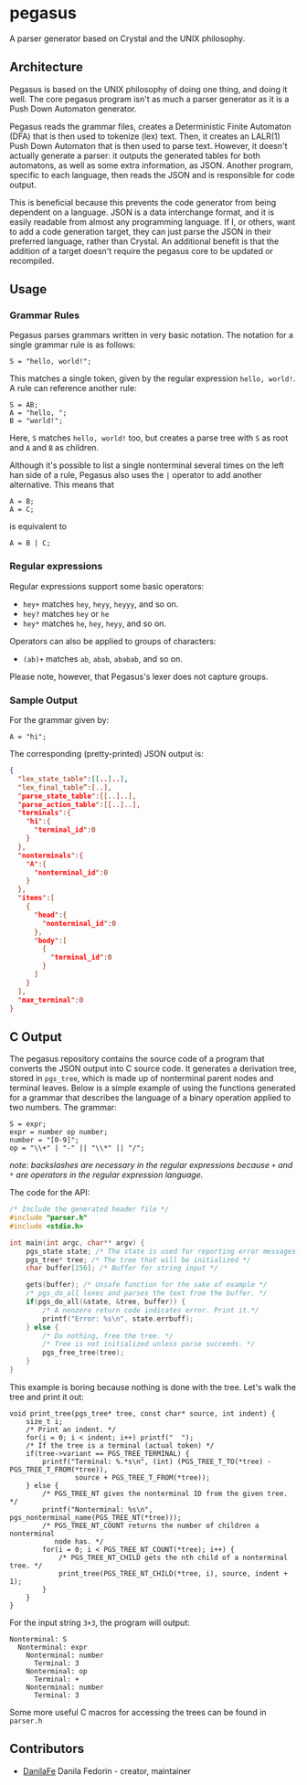 # pegasus
A parser generator based on Crystal and the UNIX philosophy.

## Architecture
Pegasus is based on the UNIX philosophy of doing one thing, and doing it well.
The core pegasus program isn't as much a parser generator as it is a Push Down 
Automaton generator.

Pegasus reads the grammar files, creates a Deterministic Finite Automaton (DFA) that is then used to tokenize (lex) text. Then, it creates an
LALR(1) Push Down Automaton that is then used to parse text. However, it doesn't actually generate a parser: it outputs the generated tables for both automatons,
as well as some extra information, as JSON. Another program, specific to each
language, then reads the JSON and is responsible for code output.

This is beneficial because this prevents the code generator from being dependent on a language. JSON is a data interchange format, and it is easily readable from almost any programming language. If I, or others, want to add a code generation target, they can just parse the JSON in their preferred language, rather than Crystal. An additional benefit is that the addition of a target doesn't require the pegasus core to be updated or recompiled.
## Usage
### Grammar Rules
Pegasus parses grammars written in very basic notation. The notation for
a single grammar rule is as follows:
```
S = "hello, world!";
```
This matches a single token, given by the regular expression `hello, world!`.
A rule can reference another rule:
```
S = AB;
A = "hello, ";
B = "world!";
```
Here, `S` matches `hello, world!` too, but creates a parse tree with `S` as root
and `A` and `B` as children.

Although it's possible to list a single nonterminal several times on the left han side of a rule, Pegasus also uses the `|` operator to add another alternative. This means that
```
A = B;
A = C;
```
is equivalent to
```
A = B | C;
```

### Regular expressions
Regular
expressions support some basic operators:
* `hey+` matches `hey`, `heyy`, `heyyy`, and so on.
* `hey?` matches `hey` or `he`
* `hey*` matches `he`, `hey`, `heyy`, and so on.

Operators can also be applied to groups of characters:
* `(ab)+` matches `ab`, `abab`, `ababab`, and so on.

Please note, however, that Pegasus's lexer does not capture groups.

### Sample Output
For the grammar given by:
```
A = "hi";
```
The corresponding (pretty-printed) JSON output is:
```JSON
{
  "lex_state_table":[[..]..],
  "lex_final_table”:[..],
  "parse_state_table":[[..]..],
  "parse_action_table":[[..]..],
  "terminals":{
    "hi":{
      "terminal_id":0
    }
  },
  "nonterminals":{
    "A":{
      "nonterminal_id":0
    }
  },
  "items":[
    {
      "head":{
        "nonterminal_id":0
      },
      "body":[
        {
          "terminal_id":0
        }
      ]
    }
  ],
  "max_terminal":0
}
```
## C Output
The pegasus repository contains the source code of a program that converts the JSON output into C source code. It generates a derivation tree, stored in `pgs_tree`, which is made up of nonterminal parent nodes and terminal leaves. Below is a simple example of using the functions generated for a grammar that describes the language of a binary operation applied to two numbers.
The grammar:
```
S = expr;
expr = number op number;
number = "[0-9]";
op = "\\+" | "-" || "\\*" || "/";
```
_note: backslashes are necessary in the regular expressions because `+` and `*` are operators in the regular expression language._

The code for the API:
```C
/* Include the generated header file */
#include "parser.h"
#include <stdio.h>

int main(int argc, char** argv) {
    pgs_state state; /* The state is used for reporting error messages.*/
    pgs_tree* tree; /* The tree that will be initialized */
    char buffer[256]; /* Buffer for string input */

    gets(buffer); /* Unsafe function for the sake of example */
    /* pgs_do_all lexes and parses the text from the buffer. */
    if(pgs_do_all(&state, &tree, buffer)) {
        /* A nonzero return code indicates error. Print it.*/
        printf("Error: %s\n", state.errbuff);
    } else {
        /* Do nothing, free the tree. */
        /* Tree is not initialized unless parse succeeds. */
        pgs_free_tree(tree);
    }
}
```
This example is boring because nothing is done with the tree. Let's walk the tree and print it out:
```
void print_tree(pgs_tree* tree, const char* source, int indent) {
    size_t i;
    /* Print an indent. */
    for(i = 0; i < indent; i++) printf("  ");
    /* If the tree is a terminal (actual token) */
    if(tree->variant == PGS_TREE_TERMINAL) {
        printf("Terminal: %.*s\n", (int) (PGS_TREE_T_TO(*tree) - PGS_TREE_T_FROM(*tree)),
                source + PGS_TREE_T_FROM(*tree));
    } else {
        /* PGS_TREE_NT gives the nonterminal ID from the given tree. */
        printf("Nonterminal: %s\n", pgs_nonterminal_name(PGS_TREE_NT(*tree)));
        /* PGS_TREE_NT_COUNT returns the number of children a nonterminal
           node has. */
        for(i = 0; i < PGS_TREE_NT_COUNT(*tree); i++) {
            /* PGS_TREE_NT_CHILD gets the nth child of a nonterminal tree. */
            print_tree(PGS_TREE_NT_CHILD(*tree, i), source, indent + 1);
        }
    }
}
```
For the input string `3+3`, the program will output:
```
Nonterminal: S
  Nonterminal: expr
    Nonterminal: number
      Terminal: 3
    Nonterminal: op
      Terminal: +
    Nonterminal: number
      Terminal: 3
```
Some more useful C macros for accessing the trees can be found in `parser.h`
## Contributors

- [DanilaFe](https://github.com/DanilaFe) Danila Fedorin - creator, maintainer
